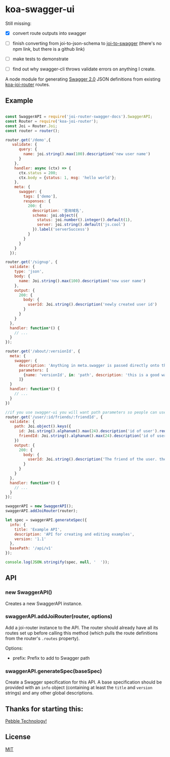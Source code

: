 # koa-swagger-ui

Still missing:
- [x] convert route outputs into swagger
- [ ] finish converting from joi-to-json-schema to [joi-to-swagger](https://github.com/ChiperSoft/joi-to-swagger) (there's no npm link, but there is a github link)
- [ ] make tests to demonstrate
- [ ] find out why swagger-cli throws validate errors on anything I create.



A node module for generating [Swagger 2.0](http://swagger.io/) JSON
definitions from existing [koa-joi-router](https://github.com/koajs/joi-router)
routes.

## Example

```js

const SwaggerAPI = require('joi-router-swagger-docs').SwaggerAPI;
const Router = require('koa-joi-router');
const Joi = Router.Joi;
const router = router();

router.get('/demo',{
   validate: {
      query: {
        name: joi.string().max(100).description('new user name')
      }
    },
    handler: async (ctx) => {
      ctx.status = 200;
      ctx.body = {status: 1, msg: 'hello world'};
    },
    meta: {
      swagger: {
        tags: ['demo'],
        responses: {
          200: {
            description: '查询域名',
            schema: joi.object({
              status: joi.number().integer().default(1),
              server: joi.string().default('js.cool')
            }).label('serverSuccess')
          }
        }
      }
    }
  });

router.get('/signup', {
  validate: {
    type: 'json',
    body: {
      name: Joi.string().max(100).description('new user name')
    },
    output: {
      200: {
        body: {
          userId: Joi.string().description('newly created user id')
        }
      }
    }
  },
  handler: function*() {
    // ...
  }
});

router.get('/about/:versionId', {
  meta: {
    swagger: {
      description: 'Anything in meta.swagger is passed directly onto the swagger object for that path',
      parameters: [
        {name: 'versionId', in: 'path', description: 'this is a good way to get other items onto swagger object.'}
      ]}
  }
  handler: function*() {
    // ...
  }
})

//if you use swagger-ui you will want path parameters so people can use the 'try it out' functionality, despite the fact that koa-joi-router doesn't support them
router.get('/user/:id/friends/:friendId', {
  validate: {
    path: Joi.object().keys({
      id: Joi.string().alphanum().max(24).description('id of user').required(),
      friendId: Joi.string().alphanum().max(24).description('id of user\'s friend'),
    })
    output: {
      200: {
        body: {
          userId: Joi.string().description('The friend of the user. they are pretty cool.')
        }
      }
    }
  },
  handler: function*() {
    // ...
  }
});

swaggerAPI = new SwaggerAPI();
swaggerAPI.addJoiRouter(router);

let spec = swaggerAPI.generateSpec({
  info: {
    title: 'Example API',
    description: 'API for creating and editing examples',
    version: '1.1'
  },
  basePath: '/api/v1'
});

console.log(JSON.stringify(spec, null, '  '));
```

## API

### new SwaggerAPI()

Creates a new SwaggerAPI instance.

### swaggerAPI.addJoiRouter(router, options)

Add a joi-router instance to the API. The router should already have all its
routes set up before calling this method (which pulls the route definitions
from the router's `.routes` property).

Options:
- prefix: Prefix to add to Swagger path

### swaggerAPI.generateSpec(baseSpec)

Create a Swagger specification for this API. A base specification should be
provided with an `info` object (containing at least the `title` and `version`
strings) and any other global descriptions.

## Thanks for starting this:

[Pebble Technology!](https://www.pebble.com)

## License

[MIT](https://github.com/paul42/joi-router-swagger-docs/blob/master/LICENSE)
